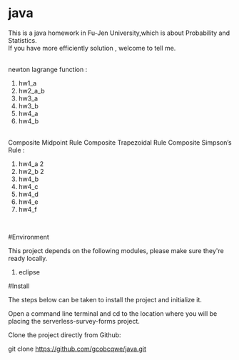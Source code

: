 # java
This is a java homework in Fu-Jen University,which is about Probability and Statistics.<br>
If you have more efficiently solution , welcome to tell me. <br>

<br>
newton lagrange function :<br>
<ol>
<li>hw1_a</li>
<li>hw2_a_b</li>
<li>hw3_a</li>
<li>hw3_b</li>
<li>hw4_a</li>
<li>hw4_b</li>
</ol>

<br>
Composite Midpoint Rule Composite Trapezoidal Rule Composite Simpson’s Rule :<br>
<ol>
<li>hw4_a 2</li>
<li>hw2_b 2</li>
<li>hw4_b</li>
<li>hw4_c</li>
<li>hw4_d</li>
<li>hw4_e</li>
<li>hw4_f</li>
</ol>
<br>

#Environment

This project depends on the following modules, please make sure they're ready locally.

<ol>
<li>eclipse</li>
</ol>

#Install

The steps below can be taken to install the project and initialize it.

Open a command line terminal and cd to the location where you will be placing the serverless-survey-forms project.

Clone the project directly from Github:

git clone https://github.com/gcobcqwe/java.git 



